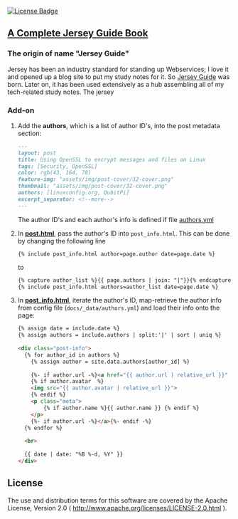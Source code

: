 [![License Badge](https://img.shields.io/badge/License-Apache%202.0-orange.svg?style=for-the-badge) ](https://www.apache.org/licenses/LICENSE-2.0)

[A Complete Jersey Guide Book](https://qubitpi.github.io/jersey-guide/)
------------------------------

### The origin of name "Jersey Guide"

Jersey has been an industry standard for standing up Webservices; I love it and opened up a blog site to put my study
notes for it. So [Jersey Guide](https://qubitpi.github.io/jersey-guide/) was born. Later on, it has been used
extensively as a hub assembling all of my tech-related study notes. The jersey

### Add-on

1. Add the **authors**, which is a list of author ID's, into the post metadata section:

   ```markdown
   ---
   layout: post
   title: Using OpenSSL to encrypt messages and files on Linux
   tags: [Security, OpenSSL]
   color: rgb(43, 164, 78)
   feature-img: "assets/img/post-cover/32-cover.png"
   thumbnail: "assets/img/post-cover/32-cover.png"
   authors: [linuxconfig.org, QubitPi]
   excerpt_separator: <!--more-->
   ---
   ```
   
   The author ID's and each author's info is defined if file [authors.yml](./docs/_data/authors.yml)

2. In [**post.html**](./docs/_layouts/post.html), pass the author's ID into `post_info.html`. This can be done by
   changing the following line

   `{% include post_info.html author=page.author date=page.date %}`

   to

   ```html
   {% capture author_list %}{{ page.authors | join: "|"}}{% endcapture %}
   {% include post_info.html authors=author_list date=page.date %}
   ```

3. In [**post_info.html**](./docs/_includes/post_info.html), iterate the author's ID, map-retrieve the author info from
   config file (`docs/_data/authors.yml`) and load their info onto the page:

   ```html
   {% assign date = include.date %}
   {% assign authors = include.authors | split:'|' | sort | uniq %}
  
   <div class="post-info">
     {% for author_id in authors %}
       {% assign author = site.data.authors[author_id] %}
  
       {%- if author.url -%}<a href="{{ author.url | relative_url }}" target="_blank">{%- endif -%}
       {% if author.avatar  %}
       <img src="{{ author.avatar | relative_url }}">
       {% endif %}
       <p class="meta">
           {% if author.name %}{{ author.name }} {% endif %}
       </p>
       {%- if author.url -%}</a>{%- endif -%}
     {% endfor %}
  
     <br>
  
     {{ date | date: "%B %-d, %Y" }}
   </div>
   ```


License
-------

The use and distribution terms for this software are covered by the Apache License, Version 2.0
( http://www.apache.org/licenses/LICENSE-2.0.html ).
